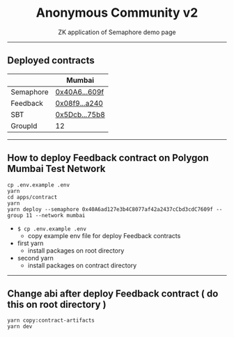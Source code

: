 <p align="center">
    <h1 align="center">
        Anonymous Community v2 
    </h1>
    <p align="center">ZK application of Semaphore demo page</p>
</p>

---
## Deployed contracts
|           | Mumbai                                                                                                    |
|-----------|-----------------------------------------------------------------------------------------------------------|
| Semaphore | [0x40A6...609f](https://mumbai.polygonscan.com/address/0x40A6ad127e3b4C8077af42a2437cCbd3cdC7609f#events) |
| Feedback  | [0x08f9...a240](https://mumbai.polygonscan.com/address/0x08f92493Bc1D38BA68e0566D624Db4bea779a240)        |
| SBT        | [0x5Dcb...75b8](https://mumbai.polygonscan.com/address/0x5DcbBd68C0d5e5aB118735786B187A132b7775b8) |                                                                                                    |
| GroupId   | 12                                                                                                        |
---
## How to deploy Feedback contract on Polygon Mumbai Test Network  
```shell
cp .env.example .env 
yarn
cd apps/contract
yarn
yarn deploy --semaphore 0x40A6ad127e3b4C8077af42a2437cCbd3cdC7609f --group 11 --network mumbai
```
- `$ cp .env.example .env`
  - copy example env file for deploy Feedback contracts
- first yarn
  - install packages on root directory
- second yarn
  - install packages on contract directory
---
## Change abi after deploy Feedback contract ( do this on root directory )
```shell
yarn copy:contract-artifacts
yarn dev
```



